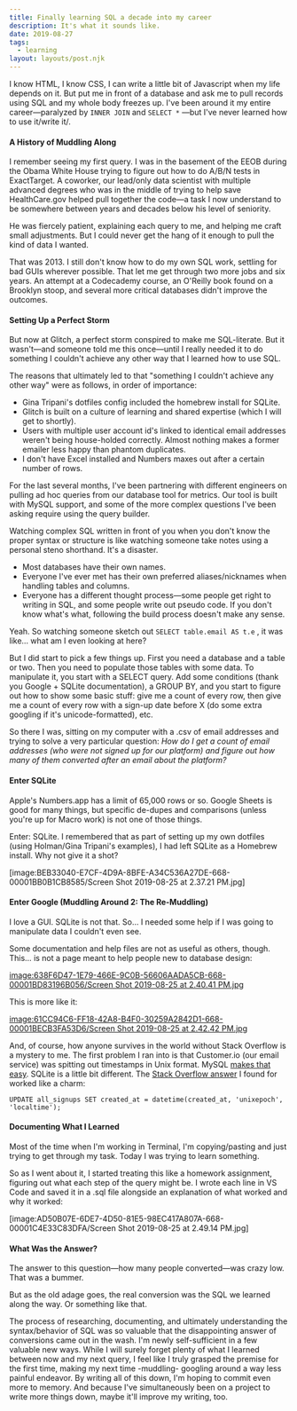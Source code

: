 ```yaml
---
title: Finally learning SQL a decade into my career
description: It's what it sounds like.
date: 2019-08-27
tags:
  - learning
layout: layouts/post.njk
---
```


I know HTML, I know CSS, I can write a little bit of Javascript when my life depends on it. But put me in front of a database and ask me to pull records using SQL and my whole body freezes up. I've been around it my entire career—paralyzed by `INNER JOIN` and `SELECT *` —but I've never learned how to use it/write it/.

#### A History of Muddling Along
I remember seeing my first query. I was in the basement of the EEOB during the Obama White House trying to figure out how to do A/B/N tests in ExactTarget. A coworker, our lead/only data scientist with multiple advanced degrees who was in the middle of trying to help save HealthCare.gov helped pull together the code—a task I now understand to be somewhere between years and decades below his level of seniority. 

He was fiercely patient, explaining each query to me, and helping me craft small adjustments. But I could never get the hang of it enough to pull the kind of data I wanted.

That was 2013. I still don't know how to do my own SQL work, settling for bad GUIs wherever possible. That let me get through two more jobs and six years. An attempt at a Codecademy course, an O'Reilly book found on a Brooklyn stoop, and several more critical databases didn't improve the outcomes.

#### Setting Up a Perfect Storm
But now at Glitch, a perfect storm conspired to make me SQL-literate. But it wasn't—and someone told me this once—until I really needed it to do something I couldn't achieve any other way that I learned how to use SQL.

The reasons that ultimately led to that "something I couldn't achieve any other way" were as follows, in order of importance:
* Gina Tripani's  dotfiles config included the homebrew  install for SQLite.
* Glitch is built on a culture of learning and shared expertise (which I will get to shortly).
* Users with multiple user account id's linked to identical email addresses weren't being house-holded correctly. Almost nothing makes a former emailer less happy than phantom duplicates.
* I don't have Excel installed and Numbers maxes out after a certain number of rows.

For the last several months, I've been partnering with different engineers on pulling ad hoc queries from our database tool for metrics. Our tool is built with MySQL support, and some of the more complex questions I've been asking require using the query builder.

Watching complex SQL written in front of you when you don't know the proper syntax or structure is like watching someone take notes using a personal steno shorthand. It's a disaster.
* Most databases have their own names.
* Everyone I've ever met has their own preferred aliases/nicknames when handling tables and columns.
* Everyone has a different thought process—some people get right to writing in SQL, and some people write out pseudo code. If you don't know what's what, following the build process doesn't make any sense.

Yeah. So watching someone sketch out `SELECT table.email AS t.e` , it was like… what am I even looking at here?

But I did start to pick a few things up. First you need a database and a table or two. Then you need to populate those tables with some data. To manipulate it, you start with a SELECT query. Add some conditions (thank you Google + SQLite documentation), a GROUP BY, and you start to figure out how to show some basic stuff: give me a count of every row, then give me a count of every row with a sign-up date before X (do some extra googling if it's unicode-formatted), etc.

So there I was, sitting on my computer with a .csv of email addresses and trying to solve a very particular question: *How do I get a count of email addresses (who were not signed up for our platform) and figure out how many of them converted after an email about the platform?*

#### Enter SQLite
Apple's Numbers.app has a limit of 65,000 rows or so. Google Sheets is good for many things, but specific de-dupes and comparisons (unless you're up for Macro work) is not one of those things. 

Enter: SQLite. I remembered that as part of setting up my own dotfiles (using Holman/Gina Tripani's examples), I had left SQLite as a Homebrew install. Why not give it a shot?

[image:BEB33040-E7CF-4D9A-8BFE-A34C536A27DE-668-00001BB0B1CB8585/Screen Shot 2019-08-25 at 2.37.21 PM.jpg]

#### Enter Google (Muddling Around 2: The Re-Muddling)
I love a GUI. SQLite is not that. So… I needed some help if I was going to manipulate data I couldn't even see.

Some documentation and help files are not as useful as others, though. This… is not a page meant to help people new to database design:

[image:638F6D47-1E79-466E-9C0B-56606AADA5CB-668-00001BD83196B056/Screen Shot 2019-08-25 at 2.40.41 PM.jpg](https://www.sqlite.org/lang_createtable.html)

This is more like it:

[image:61CC94C6-FF18-42A8-B4F0-30259A2842D1-668-00001BECB3FA53D6/Screen Shot 2019-08-25 at 2.42.42 PM.jpg](http://www.sqlitetutorial.net/sqlite-import-csv/)

And, of course, how anyone survives in the world without Stack Overflow is a mystery to me. The first problem I ran into is that Customer.io (our email service) was spitting out timestamps in Unix format. MySQL [makes that easy](https://database.guide/unix_timestamp-examples-mysql/). SQLite is a little bit different. The [Stack Overflow answer](https://stackoverflow.com/questions/14629347/how-to-convert-unix-epoch-time-in-sqlite) I found for worked like a charm:

```
UPDATE all_signups SET created_at = datetime(created_at, 'unixepoch', 'localtime');
```

#### Documenting What I Learned
Most of the time when I'm working in Terminal, I'm copying/pasting and just trying to get through my task. Today I was trying to learn something.

So as I went about it, I started treating this like a homework assignment, figuring out what each step of the query might be. I wrote each line in VS Code and saved it in a .sql file alongside an explanation of what worked and why it worked:


[image:AD50B07E-6DE7-4D50-81E5-98EC417A807A-668-00001C4E33C83DFA/Screen Shot 2019-08-25 at 2.49.14 PM.jpg]

#### What Was the Answer?
The answer to this question—how many people converted—was crazy low. That was a bummer.

But as the old adage goes, the real conversion was the SQL we learned along the way. Or something like that.

The process of researching, documenting, and ultimately understanding the syntax/behavior of SQL was so valuable that the disappointing answer of conversions came out in the wash. I'm newly self-sufficient in a few valuable new ways. While I will surely forget plenty of what I learned between now and my next query, I feel like I truly grasped the premise for the first time, making my next time -muddling- googling around a way less painful endeavor. By writing all of this down, I'm hoping to commit even more to memory. And because I've simultaneously been on a project to write more things down, maybe it'll improve my writing, too.

